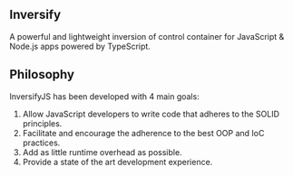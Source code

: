 ## Inversify
A powerful and lightweight inversion of control container for JavaScript & Node.js apps powered by TypeScript.

## Philosophy
InversifyJS has been developed with 4 main goals:

1. Allow JavaScript developers to write code that adheres to the SOLID principles.
2. Facilitate and encourage the adherence to the best OOP and IoC practices.
3. Add as little runtime overhead as possible.
4. Provide a state of the art development experience.